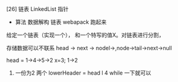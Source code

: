 [26] 链表  LinkedList  指针

- 算法 数据解构 链表 
webapack  跑起来

给定一个链表（实现一个）， 和一个特写的值X。对链表进行分割，

存储数据可以不联系
head -> next ->
nodel->,node->tail->next->null

head = 1->4->5->2 x=3;
1->2 


1. 一份为2
两个 
lowerHeader = head l
4
while 一下就可以
